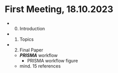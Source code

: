 # First Meeting, 18.10.2023

- 00. Introduction

- 01. Topics

- 02. Final Paper
	- ***PRISMA*** workflow
		- PRISMA workflow figure
	- mind. 15 references

